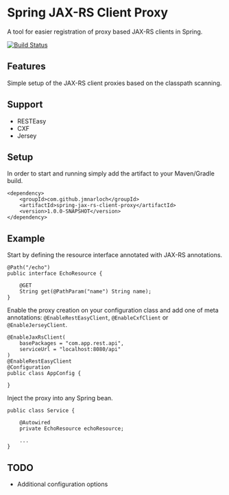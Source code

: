 # Spring JAX-RS Client Proxy

A tool for easier registration of proxy based JAX-RS clients in Spring.

[![Build Status](https://travis-ci.org/jmnarloch/spring-jax-rs-client-proxy.svg?branch=master)](https://travis-ci.org/jmnarloch/spring-jax-rs-client-proxy)

## Features

Simple setup of the JAX-RS client proxies based on the classpath scanning.

## Support

- RESTEasy
- CXF
- Jersey

## Setup

In order to start and running simply add the artifact to your Maven/Gradle build.

```
<dependency>
    <groupId>com.github.jmnarloch</groupId>
    <artifactId>spring-jax-rs-client-proxy</artifactId>
    <version>1.0.0-SNAPSHOT</version>
</dependency>
```

## Example

Start by defining the resource interface annotated with JAX-RS annotations.

```
@Path("/echo")
public interface EchoResource {

    @GET
    String get(@PathParam("name") String name);
}
```

Enable the proxy creation on your configuration class and add one of meta annotations: `@EnableRestEasyClient`, `@EnableCxfClient` or `@EnableJerseyClient`. 

```
@EnableJaxRsClient(
    basePackages = "com.app.rest.api",
    serviceUrl = "localhost:8080/api"
)
@EnableRestEasyClient
@Configuration
public class AppConfig {

}
```

Inject the proxy into any Spring bean.


```
public class Service {

    @Autowired
    private EchoResource echoResource;

    ...
}
```

## TODO

- Additional configuration options